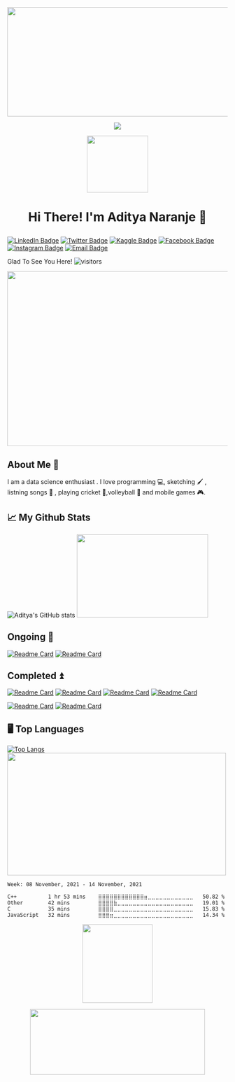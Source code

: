 <img src="https://github.com/adityanaranje/adityanaranje/blob/master/img5.jpg" width="1200" height="250">

<p align="center">
    <img src="https://github.com/adityanaranje/adityanaranje/blob/master/welcome.gif" >
 </p>
 <p align="center">
   <img src="https://github.com/adityanaranje/adityanaranje/blob/master/pikachu2.gif" width="140" height="130">
 </p>


<h1>
<p align="center" >
     Hi There! I'm Aditya Naranje 🙏 
  </p>
  </h1>

[![LinkedIn Badge](https://img.shields.io/badge/LinkedIn-Profile-informational?style=flat&logo=linkedin&logoColor=white&color=0000e6)](https://www.linkedin.com/in/anaranje/)
[![Twitter Badge](https://img.shields.io/badge/Twitter-Profile-informational?style=flat&logo=twitter&logoColor=white&color=ff0000)](https://twitter.com/NaranjeAditya)
[![Kaggle Badge](https://img.shields.io/badge/Kaggle-Profile-informational?style=flat&logo=kaggle&logoColor=white&color=66ff66)](https://www.kaggle.com/adityanaranje)
[![Facebook Badge](https://img.shields.io/badge/Facebook-Profile-informational?style=flat&logo=facebook&logoColor=white&color=cyan)](https://www.facebook.com/mahindra.dhoni.710)
[![Instagram Badge](https://img.shields.io/badge/Instagram-Profile-informational?style=flat&logo=instagram&logoColor=white&color=e600ac)](https://www.instagram.com/delta_venom77)
[![Email Badge](https://img.shields.io/badge/Email-Profile-informational?style=flat&logo=email&logoColor=white&color=ff9933)](mailto:aditya.naranje7@gmail.com)


Glad To See You Here!  ![visitors](https://visitor-badge.glitch.me/badge?page_id=${adityanaranje}.${adityanaranje/adityanaranje.id})


<img src="https://github.com/adityanaranje/adityanaranje/blob/master/datascience_back.jpeg" width="1000" height="400">

##     About Me 🧑

I am a data science enthusiast . I love programming 💻, sketching 🖌️ , listning songs 🎵 , playing cricket 🏏,volleyball 🏐 and mobile games 🎮. 


##     📈 My Github Stats

![Aditya's GitHub stats](https://github-readme-stats.vercel.app/api?username=adityanaranje&show_icons=true&theme=radical) <img src="https://github.com/adityanaranje/adityanaranje/blob/master/charmander2.gif" width="300" height="190">


## Ongoing 🔘


[![Readme Card](https://github-readme-stats.vercel.app/api/pin/?username=adityanaranje&repo=HEALTH-CARE&theme=maroongold)](https://github.com/adityanaranje/HEALTH-CARE)
[![Readme Card](https://github-readme-stats.vercel.app/api/pin/?username=adityanaranje&repo=IPL-WIN-PROBABILITY-PREDICTOR&theme=blue-green)](https://github.com/adityanaranje/IPL-WIN-PROBABILITY-PREDICTOR)





##     Completed ⏫


[![Readme Card](https://github-readme-stats.vercel.app/api/pin/?username=adityanaranje&repo=T20-1ST-INNING-SCORE-PREDICTION&theme=jolly)](https://github.com/adityanaranje/T20-1ST-INNING-SCORE-PREDICTION)
[![Readme Card](https://github-readme-stats.vercel.app/api/pin/?username=adityanaranje&repo=COMPUTER-VISION-PROJECT&theme=algolia)](https://github.com/adityanaranje/COMPUTER-VISION-PROJECT)
[![Readme Card](https://github-readme-stats.vercel.app/api/pin/?username=adityanaranje&repo=Store_Sales_Prediction&theme=ocean_dark)](https://github.com/adityanaranje/Store_Sales_Prediction)
[![Readme Card](https://github-readme-stats.vercel.app/api/pin/?username=adityanaranje&repo=BOOK-RECOMMENDER&theme=midnight-purple)](https://github.com/adityanaranje/BOOK-RECOMMENDER)


[![Readme Card](https://github-readme-stats.vercel.app/api/pin/?username=adityanaranje&repo=MOVIE-RECOMMENDATION&theme=outrun)](https://github.com/adityanaranje/MOVIE-RECOMMENDATION)
[![Readme Card](https://github-readme-stats.vercel.app/api/pin/?username=adityanaranje&repo=FLIGHT-FARE-PREDICTION&theme=blueberry)](https://github.com/adityanaranje/FLIGHT-FARE-PREDICTION)

##    🖥️ Top Languages

[![Top Langs](https://github-readme-stats.vercel.app/api/top-langs/?username=adityanaranje&langs_count=8&theme=radical)](https://github.com/adityanaranje/github-readme-stats) <img src="https://github.com/adityanaranje/adityanaranje/blob/master/img1.gif" width="500" height="280">


<!--START_SECTION:waka-->
```text
Week: 08 November, 2021 - 14 November, 2021

C++          1 hr 53 mins    ⣿⣿⣿⣿⣿⣿⣿⣿⣿⣿⣿⣿⣶⣀⣀⣀⣀⣀⣀⣀⣀⣀⣀⣀⣀   50.82 % 
Other        42 mins         ⣿⣿⣿⣿⣷⣀⣀⣀⣀⣀⣀⣀⣀⣀⣀⣀⣀⣀⣀⣀⣀⣀⣀⣀⣀   19.01 % 
C            35 mins         ⣿⣿⣿⣿⣀⣀⣀⣀⣀⣀⣀⣀⣀⣀⣀⣀⣀⣀⣀⣀⣀⣀⣀⣀⣀   15.83 % 
JavaScript   32 mins         ⣿⣿⣿⣶⣀⣀⣀⣀⣀⣀⣀⣀⣀⣀⣀⣀⣀⣀⣀⣀⣀⣀⣀⣀⣀   14.34 % 
```
<!--END_SECTION:waka-->

<p align="center">
    <img src="https://github.com/adityanaranje/adityanaranje/blob/master/pikachu3.gif" width="160" height="180">
</p>
    
<p align="center">
    <img src="https://github.com/adityanaranje/adityanaranje/blob/master/thank.gif" width=400 height=150> 
 </p>
